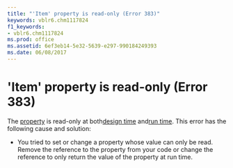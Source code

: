 ```yaml
---
title: "'Item' property is read-only (Error 383)"
keywords: vblr6.chm1117824
f1_keywords:
- vblr6.chm1117824
ms.prod: office
ms.assetid: 6ef3eb14-5e32-5639-e297-990184249393
ms.date: 06/08/2017
---
```



# 'Item' property is read-only (Error 383)

The [property](../../Glossary/vbe-glossary.md#property) is read-only at both[design time](../../Glossary/vbe-glossary.md#design-time) and[run time](../../Glossary/vbe-glossary.md#run-time). This error has the following cause and solution:



- You tried to set or change a property whose value can only be read. Remove the reference to the property from your code or change the reference to only return the value of the property at run time.
    



